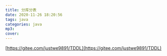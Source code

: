 ```yaml
---
title: 分库分表
date: 2020-11-26 18:20:56
tags: java
categories: java
mp3:
cover:
---
```




[https://gitee.com/justwe9891/TDDL](https://gitee.com/justwe9891/TDDL)

